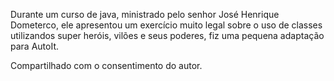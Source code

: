 Durante um curso de java, ministrado pelo senhor José Henrique Dometerco, ele apresentou um exercício muito legal sobre o uso de classes utilizandos super heróis, vilões e seus poderes, fiz uma pequena adaptação para AutoIt.

Compartilhado com o consentimento do autor.
